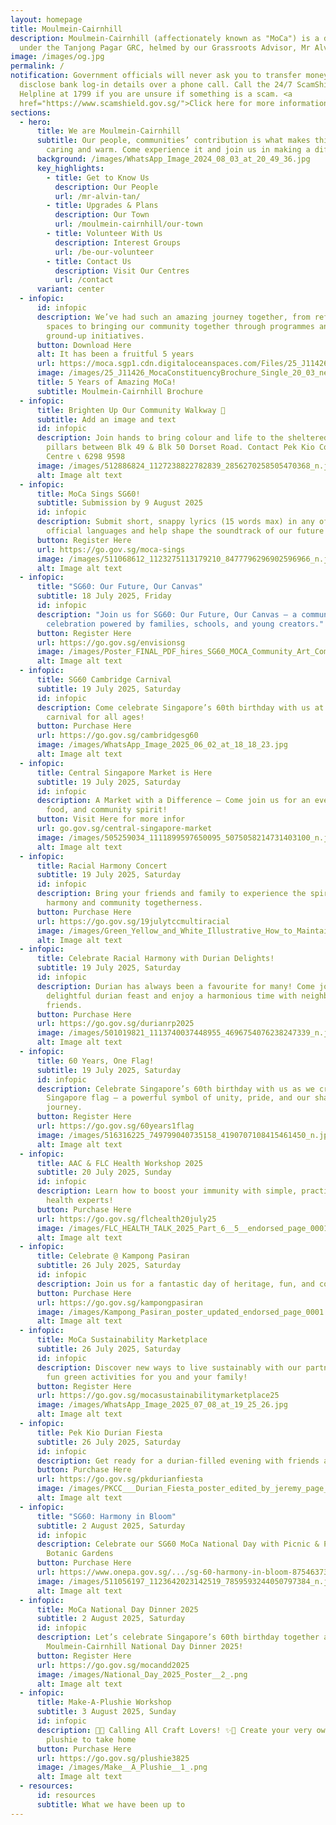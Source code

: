 ```yaml
---
layout: homepage
title: Moulmein-Cairnhill
description: Moulmein-Cairnhill (affectionately known as "MoCa") is a division
  under the Tanjong Pagar GRC, helmed by our Grassroots Advisor, Mr Alvin Tan.
image: /images/og.jpg
permalink: /
notification: Government officials will never ask you to transfer money or
  disclose bank log-in details over a phone call. Call the 24/7 ScamShield
  Helpline at 1799 if you are unsure if something is a scam. <a
  href="https://www.scamshield.gov.sg/">Click here for more information</a>
sections:
  - hero:
      title: We are Moulmein-Cairnhill
      subtitle: Our people, communities’ contribution is what makes this town special,
        caring and warm. Come experience it and join us in making a difference.
      background: /images/WhatsApp_Image_2024_08_03_at_20_49_36.jpg
      key_highlights:
        - title: Get to Know Us
          description: Our People
          url: /mr-alvin-tan/
        - title: Upgrades & Plans
          description: Our Town
          url: /moulmein-cairnhill/our-town
        - title: Volunteer With Us
          description: Interest Groups
          url: /be-our-volunteer
        - title: Contact Us
          description: Visit Our Centres
          url: /contact
      variant: center
  - infopic:
      id: infopic
      description: We’ve had such an amazing journey together, from refreshing our
        spaces to bringing our community together through programmes and
        ground-up initiatives.
      button: Download Here
      alt: It has been a fruitful 5 years
      url: https://moca.sgp1.cdn.digitaloceanspaces.com/Files/25_J11426_MocaConstituencyBrochure_Single_20_03.pdf
      image: /images/25_J11426_MocaConstituencyBrochure_Single_20_03_new.jpg
      title: 5 Years of Amazing MoCa!
      subtitle: Moulmein-Cairnhill Brochure
  - infopic:
      title: Brighten Up Our Community Walkway 🌈
      subtitle: Add an image and text
      id: infopic
      description: Join hands to bring colour and life to the sheltered walkway
        pillars between Blk 49 & Blk 50 Dorset Road. Contact Pek Kio Community
        Centre 📞 6298 9598
      image: /images/512886824_1127238822782839_2856270258505470368_n.jpg
      alt: Image alt text
  - infopic:
      title: MoCa Sings SG60!
      subtitle: Submission by 9 August 2025
      id: infopic
      description: Submit short, snappy lyrics (15 words max) in any of Singapore’s
        official languages and help shape the soundtrack of our future
      button: Register Here
      url: https://go.gov.sg/moca-sings
      image: /images/511068612_1123275113179210_8477796296902596966_n.jpg
      alt: Image alt text
  - infopic:
      title: "SG60: Our Future, Our Canvas"
      subtitle: 18 July 2025, Friday
      id: infopic
      description: "Join us for SG60: Our Future, Our Canvas – a community-led
        celebration powered by families, schools, and young creators."
      button: Register Here
      url: https://go.gov.sg/envisionsg
      image: /images/Poster_FINAL_PDF_hires_SG60_MOCA_Community_Art_Competition_page_0001.jpg
      alt: Image alt text
  - infopic:
      title: SG60 Cambridge Carnival
      subtitle: 19 July 2025, Saturday
      id: infopic
      description: Come celebrate Singapore’s 60th birthday with us at a fun-filled
        carnival for all ages!
      button: Purchase Here
      url: https://go.gov.sg/cambridgesg60
      image: /images/WhatsApp_Image_2025_06_02_at_18_18_23.jpg
      alt: Image alt text
  - infopic:
      title: Central Singapore Market is Here
      subtitle: 19 July 2025, Saturday
      id: infopic
      description: A Market with a Difference – Come join us for an evening of fun,
        food, and community spirit!
      button: Visit Here for more infor
      url: go.gov.sg/central-singapore-market
      image: /images/505259034_1111899597650095_5075058214731403100_n.jpg
      alt: Image alt text
  - infopic:
      title: Racial Harmony Concert
      subtitle: 19 July 2025, Saturday
      id: infopic
      description: Bring your friends and family to experience the spirit of racial
        harmony and community togetherness.
      button: Purchase Here
      url: https://go.gov.sg/19julytccmultiracial
      image: /images/Green_Yellow_and_White_Illustrative_How_to_Maintain_Family_Harmony_Poster__2_.png
      alt: Image alt text
  - infopic:
      title: Celebrate Racial Harmony with Durian Delights!
      subtitle: 19 July 2025, Saturday
      id: infopic
      description: Durian has always been a favourite for many! Come join us for a
        delightful durian feast and enjoy a harmonious time with neighbours and
        friends.
      button: Purchase Here
      url: https://go.gov.sg/durianrp2025
      image: /images/501019821_1113740037448955_4696754076238247339_n.jpg
      alt: Image alt text
  - infopic:
      title: 60 Years, One Flag!
      subtitle: 19 July 2025, Saturday
      id: infopic
      description: Celebrate Singapore’s 60th birthday with us as we create a giant
        Singapore flag — a powerful symbol of unity, pride, and our shared
        journey.
      button: Register Here
      url: https://go.gov.sg/60years1flag
      image: /images/516316225_749799040735158_4190707108415461450_n.jpg
      alt: Image alt text
  - infopic:
      title: AAC & FLC Health Workshop 2025
      subtitle: 20 July 2025, Sunday
      id: infopic
      description: Learn how to boost your immunity with simple, practical tips from
        health experts!
      button: Purchase Here
      url: https://go.gov.sg/flchealth20july25
      image: /images/FLC_HEALTH_TALK_2025_Part_6__5__endorsed_page_0001.jpg
      alt: Image alt text
  - infopic:
      title: Celebrate @ Kampong Pasiran
      subtitle: 26 July 2025, Saturday
      id: infopic
      description: Join us for a fantastic day of heritage, fun, and community spirit!
      button: Purchase Here
      url: https://go.gov.sg/kampongpasiran
      image: /images/Kampong_Pasiran_poster_updated_endorsed_page_0001.jpg
      alt: Image alt text
  - infopic:
      title: MoCa Sustainability Marketplace
      subtitle: 26 July 2025, Saturday
      id: infopic
      description: Discover new ways to live sustainably with our partners and enjoy
        fun green activities for you and your family!
      button: Register Here
      url: https://go.gov.sg/mocasustainabilitymarketplace25
      image: /images/WhatsApp_Image_2025_07_08_at_19_25_26.jpg
      alt: Image alt text
  - infopic:
      title: Pek Kio Durian Fiesta
      subtitle: 26 July 2025, Saturday
      id: infopic
      description: Get ready for a durian-filled evening with friends and neighbors!
      button: Purchase Here
      url: https://go.gov.sg/pkdurianfiesta
      image: /images/PKCC___Durian_Fiesta_poster_edited_by_jeremy_page_0001.jpg
      alt: Image alt text
  - infopic:
      title: "SG60: Harmony in Bloom"
      subtitle: 2 August 2025, Saturday
      id: infopic
      description: Celebrate our SG60 MoCa National Day with Picnic & Performances @
        Botanic Gardens
      button: Purchase Here
      url: https://www.onepa.gov.sg/.../sg-60-harmony-in-bloom-87546373
      image: /images/511056197_1123642023142519_7859593244050797384_n.jpg
      alt: Image alt text
  - infopic:
      title: MoCa National Day Dinner 2025
      subtitle: 2 August 2025, Saturday
      id: infopic
      description: Let’s celebrate Singapore’s 60th birthday together at the
        Moulmein-Cairnhill National Day Dinner 2025!
      button: Register Here
      url: https://go.gov.sg/mocandd2025
      image: /images/National_Day_2025_Poster__2_.png
      alt: Image alt text
  - infopic:
      title: Make-A-Plushie Workshop
      subtitle: 3 August 2025, Sunday
      id: infopic
      description: 🧸✨ Calling All Craft Lovers! ✨🧸 Create your very own adorable
        plushie to take home
      button: Purchase Here
      url: https://go.gov.sg/plushie3825
      image: /images/Make__A_Plushie__1_.png
      alt: Image alt text
  - resources:
      id: resources
      subtitle: What we have been up to
---
```

